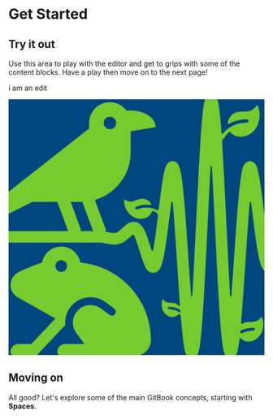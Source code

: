 # Get Started

## Try it out

Use this area to play with the editor and get to grips with some of the content blocks. Have a play then move on to the next page!

i am an edit



![](.gitbook/assets/ecosounds.svg)

## Moving on

All good? Let's explore some of the main GitBook concepts, starting with **Spaces**.
